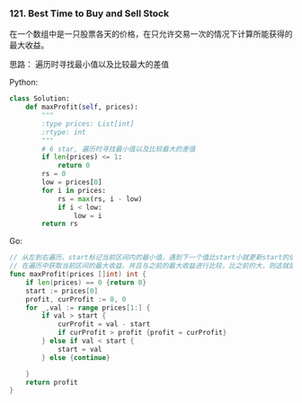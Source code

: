 ### 121. Best Time to Buy and Sell Stock

在一个数组中是一只股票各天的价格，在只允许交易一次的情况下计算所能获得的最大收益。

思路： 遍历时寻找最小值以及比较最大的差值

Python:

```python
class Solution:
    def maxProfit(self, prices):
        """
        :type prices: List[int]
        :rtype: int
        """
        # 6 star, 遍历时寻找最小值以及比较最大的差值
        if len(prices) <= 1:
            return 0
        rs = 0
        low = prices[0]
        for i in prices:
            rs = max(rs, i - low)
            if i < low:
                low = i
        return rs
```

Go:
```go
// 从左到右遍历，start标记当前区间内的最小值，遇到下一个值比start小就更新start的值，遇到比start大就继续往前
// 在遍历中获取当前区间的最大收益，并且与之前的最大收益进行比较，比之前的大，则这就是新的最大收益
func maxProfit(prices []int) int {
	if len(prices) == 0 {return 0}
	start := prices[0]
	profit, curProfit := 0, 0
	for _,val := range prices[1:] {
		if val > start {
			curProfit = val - start
			if curProfit > profit {profit = curProfit}
		} else if val < start {
			start = val
		} else {continue}

	}
	return profit
}

```